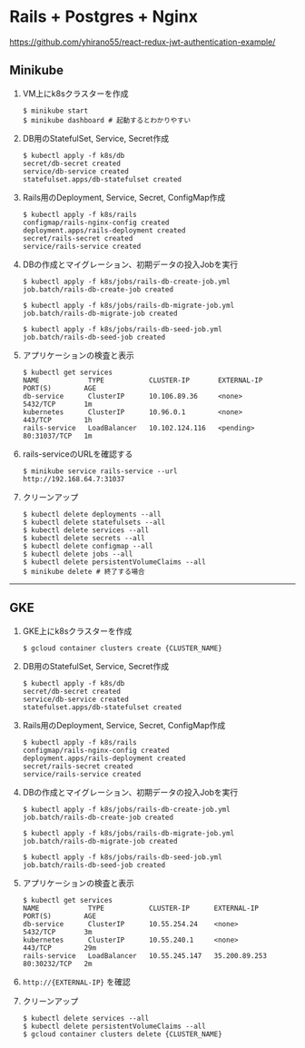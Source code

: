 # Rails + Postgres + Nginx

https://github.com/yhirano55/react-redux-jwt-authentication-example/

## Minikube

1. VM上にk8sクラスターを作成

    ```
    $ minikube start
    $ minikube dashboard # 起動するとわかりやすい
    ```

2. DB用のStatefulSet, Service, Secret作成

   ```
   $ kubectl apply -f k8s/db
   secret/db-secret created
   service/db-service created
   statefulset.apps/db-statefulset created
   ```

3. Rails用のDeployment, Service, Secret, ConfigMap作成

   ```
   $ kubectl apply -f k8s/rails
   configmap/rails-nginx-config created
   deployment.apps/rails-deployment created
   secret/rails-secret created
   service/rails-service created
   ```

4. DBの作成とマイグレーション、初期データの投入Jobを実行

   ```
   $ kubectl apply -f k8s/jobs/rails-db-create-job.yml
   job.batch/rails-db-create-job created

   $ kubectl apply -f k8s/jobs/rails-db-migrate-job.yml
   job.batch/rails-db-migrate-job created

   $ kubectl apply -f k8s/jobs/rails-db-seed-job.yml
   job.batch/rails-db-seed-job created
   ```

5. アプリケーションの検査と表示

    ```
    $ kubectl get services
    NAME            TYPE           CLUSTER-IP       EXTERNAL-IP   PORT(S)        AGE
    db-service      ClusterIP      10.106.89.36     <none>        5432/TCP       1m
    kubernetes      ClusterIP      10.96.0.1        <none>        443/TCP        1h
    rails-service   LoadBalancer   10.102.124.116   <pending>     80:31037/TCP   1m
    ```

6. rails-serviceのURLを確認する

    ```
    $ minikube service rails-service --url
    http://192.168.64.7:31037
    ```

7. クリーンアップ

    ```
    $ kubectl delete deployments --all
    $ kubectl delete statefulsets --all
    $ kubectl delete services --all
    $ kubectl delete secrets --all
    $ kubectl delete configmap --all
    $ kubectl delete jobs --all
    $ kubectl delete persistentVolumeClaims --all
    $ minikube delete # 終了する場合
    ```

---

## GKE

1. GKE上にk8sクラスターを作成

    ```
    $ gcloud container clusters create {CLUSTER_NAME}
    ```

2. DB用のStatefulSet, Service, Secret作成

   ```
   $ kubectl apply -f k8s/db
   secret/db-secret created
   service/db-service created
   statefulset.apps/db-statefulset created
   ```

3. Rails用のDeployment, Service, Secret, ConfigMap作成

   ```
   $ kubectl apply -f k8s/rails
   configmap/rails-nginx-config created
   deployment.apps/rails-deployment created
   secret/rails-secret created
   service/rails-service created
   ```

4. DBの作成とマイグレーション、初期データの投入Jobを実行

   ```
   $ kubectl apply -f k8s/jobs/rails-db-create-job.yml
   job.batch/rails-db-create-job created

   $ kubectl apply -f k8s/jobs/rails-db-migrate-job.yml
   job.batch/rails-db-migrate-job created

   $ kubectl apply -f k8s/jobs/rails-db-seed-job.yml
   job.batch/rails-db-seed-job created
   ```

5. アプリケーションの検査と表示

    ```
    $ kubectl get services
    NAME            TYPE           CLUSTER-IP      EXTERNAL-IP     PORT(S)        AGE
    db-service      ClusterIP      10.55.254.24    <none>          5432/TCP       3m
    kubernetes      ClusterIP      10.55.240.1     <none>          443/TCP        29m
    rails-service   LoadBalancer   10.55.245.147   35.200.89.253   80:30232/TCP   2m
    ```

6. `http://{EXTERNAL-IP}` を確認

7. クリーンアップ

    ```
    $ kubectl delete services --all
    $ kubectl delete persistentVolumeClaims --all
    $ gcloud container clusters delete {CLUSTER_NAME}
    ```
